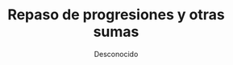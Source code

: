 ---
title: "Repaso de progresiones y otras sumas"
year: 2019
thumbnail: "assets/img/Logo-ommags.png"
topic: "Álgebra"
file: "assets/pdf/Material/Repaso-de-progresiones-y-otras-sumas.pdf"
author: "Desconocido"
level: "Básico - Intermedio"
alttext: "¿Te he contado la trágica historia del maestro de Gauss?"
---